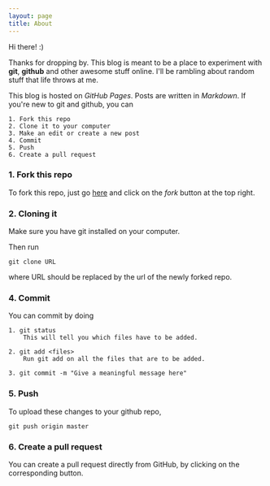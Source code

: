 ```yaml
---
layout: page
title: About
---
```



Hi there! :) 


Thanks for dropping by. This blog is meant to be a place to experiment with **git**, **github** and other awesome stuff online. I'll be rambling about random stuff that life throws at me.


This blog is hosted on *GitHub Pages*. Posts are written in *Markdown*. If you're new to git and github, you can

	1. Fork this repo
	2. Clone it to your computer
	3. Make an edit or create a new post
	4. Commit
	5. Push
	6. Create a pull request
	
### 1. Fork this repo

To fork this repo, just go [here](https://github.com/kennyjacob/kennyjacob.github.io) and click on the *fork* button at the top right.

### 2. Cloning it

Make sure you have git installed on your computer.

Then run 

	git clone URL
where URL should be replaced by the url of the newly forked repo.

### 4. Commit

You can commit by doing

	1. git status
		This will tell you which files have to be added.
		
	2. git add <files>
		Run git add on all the files that are to be added.
		
	3. git commit -m "Give a meaningful message here"
		
	
### 5. Push

To upload these changes to your github repo,

	git push origin master

### 6. Create a pull request

You can create a pull request directly from GitHub, by clicking on the corresponding button.




